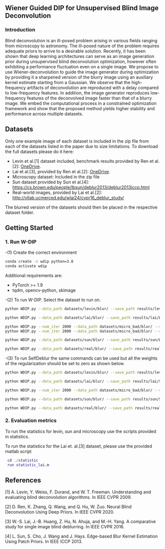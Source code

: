 ## Wiener Guided DIP for Unsupervised Blind Image Deconvolution


### Introduction
Blind deconvolution is an ill-posed problem arising in various fields ranging from microscopy to astronomy. The ill-posed nature of the problem requires adequate priors to arrive to a desirable solution. Recently, it has been shown that deep learning architectures can serve as an image generation prior during unsupervised blind deconvolution optimization, however often exhibiting a performance fluctuation even on a single image. We propose to use Wiener-deconvolution to guide the image generator during optimization by providing it a sharpened version of the blurry image using an auxiliary kernel estimate starting from a Gaussian. We observe that the high-frequency artifacts of deconvolution are reproduced with a delay compared to low-frequency features. In addition, the image generator reproduces low-frequency features of the deconvolved image faster than that of a blurry image. We embed the computational process in a constrained optimization framework and show that the proposed method yields higher stability and performance across multiple datasets.


## Datasets

Only one example image of each dataset is included in the zip file from each of the datasets listed in the paper due to size limitations. To download the full datasets please do it here:
- Levin et al.[1] dataset included, benchmark results provided by Ren et al.[2]: [OneDrive](https://1drv.ms/u/s!An-BNLJWOClliGSEa6QY9TVedqJH?e=8vSWld).
- Lai et al.[3], provided by Ren et al.[2]: [OneDrive](https://1drv.ms/u/s!An-BNLJWOClliGSEa6QY9TVedqJH?e=8vSWld).
- Microscopy dataset: Included in the zip file
- Sun dataset provided by Sun et al.[4]: https://cs.brown.edu/people/lbsun/deblur2013/deblur2013iccp.html
- Real-world images, provided by Lai et al.[2]: http://vllab.ucmerced.edu/wlai24/cvpr16_deblur_study/

The blurred version of the datasets should then be placed in the respective dataset folder.


## Getting Started

### 1. Run W-DIP


-(1) Create the correct environment
```bash
conda create -n wdip python=3.8
conda activate wdip
```
Additional requirements are:
- PyTorch >= 1.9
- tqdm, opencv-python, skimage


-(2) To run W-DIP. Select the dataset to run on.
```bash
python WDIP.py --data_path datasets/levin/blur/ --save_path results/levin/WDIP --ksize_path kernel_estimates/levin_kernel.yaml --dataset_name levin --channels 1

python WDIP.py --data_path datasets/lai/blur/ --save_path results/lai/WDIP --ksize_path kernel_estimates/lai_kernel.yaml --dataset_name lai --channels 3

python WDIP.py --num_iter 2000 --data_path datasets/micro_bad/blur/ --save_path results/micro_bad/WDIP --ksize_path kernel_estimates/micro_bad_kernel.yaml --dataset_name micro_bad --channels 1 --Gsize 20
python WDIP.py --num_iter 2000 --data_path datasets/micro_bad/blur/ --save_path results/micro_bad/WDIP --ksize_path kernel_estimates/micro_bad_kernel.yaml --dataset_name micro_bad --channels 1 --Gsize 20 --wa 1e-2 --wb 1e-1 --wk 1e-2

python WDIP.py --data_path datasets/sun/blur/ --save_path results/sun/WDIP --ksize_path kernel_estimates/sun_kernel.yaml --dataset_name sun --channels 1

python WDIP.py --data_path datasets/real/blur/ --save_path results/real/WDIP --dataset_name real --channels 3
```

-(3) To run SelfDeblur the same commands can be used but all the weights of the regularization should be set to zero as shown below.
```bash
python WDIP.py --data_path datasets/levin/blur/ --save_path results/levin/SD --ksize_path kernel_estimates/levin_kernel.yaml --dataset_name levin --channels 1 --wa 0 --wb 0 --wk 0

python WDIP.py --data_path datasets/lai/blur/ --save_path results/lai/SD --ksize_path kernel_estimates/lai_kernel.yaml --dataset_name lai --channels 3 --wa 0 --wb 0 --wk 0

python WDIP.py --num_iter 2000 --data_path datasets/micro_bad/blur/ --save_path results/micro_bad/SD --ksize_path kernel_estimates/micro_bad_kernel.yaml --dataset_name micro_bad --channels 1 --wa 0 --wb 0 --wk 0

python WDIP.py --data_path datasets/sun/blur/ --save_path results/sun/SD --ksize_path kernel_estimates/sun_kernel.yaml --dataset_name sun --channels 1 --wa 0 --wb 0 --wk 0

python WDIP.py --data_path datasets/real/blur/ --save_path results/real/SD --ksize_path kernel_estimates/real_kernel.yaml --dataset_name real --channels 3 --wa 0 --wb 0 --wk 0
```

### 2. Evaluation metrics

To run the statistics for levin, sun and microscopy use the scripts provided in statistics.
 
To run the statistics for the Lai et. al.[3] dataset, please use the provided matlab script
```Matlab
 cd ./statistic
 run statistic_lai.m 
```

## References
[1] A. Levin, Y. Weiss, F. Durand, and W. T. Freeman. Understanding and evaluating blind deconvolution algorithms. In IEEE CVPR 2009. 

[2] D. Ren, K. Zhang, Q. Wang, and Q. Hu, W. Zuo. Neural Blind Deconvolution Using Deep Priors. In IEEE CVPR 2020.

[3] W.-S. Lai, J.-B. Huang, Z. Hu, N. Ahuja, and M.-H. Yang. A comparative study for single image blind deblurring. In IEEE CVPR 2016.

[4] L. Sun, S. Cho, J. Wang and J. Hays. Edge-based Blur Kernel Estimation Using Patch Priors. In IEEE ICCP 2013.




